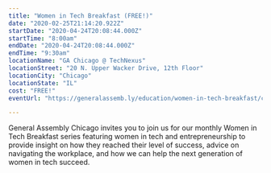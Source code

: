 ```yaml
---
title: "Women in Tech Breakfast (FREE!)"
date: "2020-02-25T21:14:20.922Z"
startDate: "2020-04-24T20:08:44.000Z"
startTime: "8:00am"
endDate: "2020-04-24T20:08:44.000Z"
endTime: "9:30am"
locationName: "GA Chicago @ TechNexus"
locationStreet: "20 N. Upper Wacker Drive, 12th Floor"
locationCity: "Chicago"
locationState: "IL"
cost: "FREE!"
eventUrl: "https://generalassemb.ly/education/women-in-tech-breakfast/chicago/103994"

---
```


General Assembly Chicago invites you to join us for our monthly Women in Tech Breakfast series featuring women in tech and entrepreneurship to provide insight on how they reached their level of success, advice on navigating the workplace, and how we can help the next generation of women in tech succeed.

